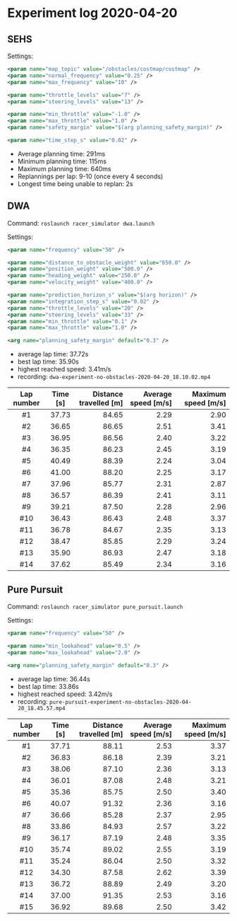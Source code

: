 # Experiment log 2020-04-20

## SEHS

Settings:

```xml
<param name="map_topic" value="/obstacles/costmap/costmap" />
<param name="normal_frequency" value="0.25" />
<param name="max_frequency" value="10" />

<param name="throttle_levels" value="7" />
<param name="steering_levels" value="13" />

<param name="min_throttle" value="-1.0" />
<param name="max_throttle" value="1.0" />
<param name="safety_margin" value="$(arg planning_safety_margin)" />

<param name="time_step_s" value="0.02" />
```

- Average planning time: 291ms
- Minimum planning time: 115ms
- Maximum planning time: 640ms
- Replannings per lap: 9-10 (once every 4 seconds)
- Longest time being unable to replan: 2s

## DWA

Command: `roslaunch racer_simulator dwa.launch`

Settings:

```xml
<param name="frequency" value="50" />

<param name="distance_to_obstacle_weight" value="650.0" />
<param name="position_weight" value="500.0" />
<param name="heading_weight" value="250.0" />
<param name="velocity_weight" value="400.0" />

<param name="prediction_horizon_s" value="$(arg horizon)" />
<param name="integration_step_s" value="0.02" />
<param name="throttle_levels" value="20" />
<param name="steering_levels" value="33" />
<param name="min_throttle" value="0.1" />
<param name="max_throttle" value="1.0" />

<arg name="planning_safety_margin" default="0.3" />
```

- average lap time: 37.72s
- best lap time: 35.90s
- highest reached speed: 3.41m/s
- recording: `dwa-experiment-no-obstacles-2020-04-20_18.10.02.mp4`

| Lap number | Time [s]  | Distance travelled [m] | Average speed [m/s] | Maximum speed [m/s] |
|:----------:|:---------:|-----------------------:|--------------------:|--------------------:|
| #1         | 37.73     | 84.65                  | 2.29                | 2.90                |
| #2         | 36.65     | 86.65                  | 2.51                | 3.41                |
| #3         | 36.95     | 86.56                  | 2.40                | 3.22                |
| #4         | 36.35     | 86.23                  | 2.45                | 3.19                |
| #5         | 40.49     | 88.39                  | 2.24                | 3.04                |
| #6         | 41.00     | 88.20                  | 2.25                | 3.17                |
| #7         | 37.96     | 85.77                  | 2.31                | 2.87                |
| #8         | 36.57     | 86.39                  | 2.41                | 3.11                |
| #9         | 39.21     | 87.50                  | 2.28                | 2.96                |
| #10        | 36.43     | 86.43                  | 2.48                | 3.37                |
| #11        | 36.78     | 84.67                  | 2.35                | 3.13                |
| #12        | 38.47     | 85.85                  | 2.29                | 3.24                |
| #13        | 35.90     | 86.93                  | 2.47                | 3.18                |
| #14        | 37.62     | 85.49                  | 2.34                | 3.16                |
    
## Pure Pursuit

Command: `roslaunch racer_simulator pure_pursuit.launch`

Settings:

```xml
<param name="frequency" value="50" />

<param name="min_lookahead" value="0.5" />
<param name="max_lookahead" value="2.0" />

<arg name="planning_safety_margin" default="0.3" />
```

- average lap time: 36.44s
- best lap time: 33.86s
- highest reached speed: 3.42m/s
- recording: `pure-pursuit-experiment-no-obstacles-2020-04-20_18.45.57.mp4`

| Lap number | Time [s]  | Distance travelled [m] | Average speed [m/s] | Maximum speed [m/s] |
|:----------:|:---------:|-----------------------:|--------------------:|--------------------:|
| #1         | 37.71     | 88.11                  | 2.53                | 3.37                |
| #2         | 36.83     | 86.18                  | 2.39                | 3.21                |
| #3         | 38.06     | 87.10                  | 2.36                | 3.13                |
| #4         | 36.01     | 87.08                  | 2.48                | 3.21                |
| #5         | 35.36     | 85.75                  | 2.50                | 3.40                |
| #6         | 40.07     | 91.32                  | 2.36                | 3.16                |
| #7         | 36.66     | 85.28                  | 2.37                | 2.95                |
| #8         | 33.86     | 84.93                  | 2.57                | 3.22                |
| #9         | 36.17     | 87.19                  | 2.48                | 3.35                |
| #10        | 35.74     | 89.02                  | 2.55                | 3.19                |
| #11        | 35.24     | 86.04                  | 2.50                | 3.32                |
| #12        | 34.30     | 87.58                  | 2.62                | 3.39                |
| #13        | 36.72     | 88.89                  | 2.49                | 3.20                |
| #14        | 37.00     | 91.35                  | 2.53                | 3.16                |
| #15        | 36.92     | 89.68                  | 2.50                | 3.42                |













